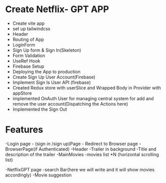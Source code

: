 # Create Netflix- GPT APP
   - Create vite app
   - set up tailwindcss
   - Header
   - Routing of App
   - LoginForm
   - Sign Up form & Sign In(Skeleton)
   - Form Validation
   - UseRef Hook
   - Firebase Setup
   - Deploying the App to production
   - Create Sign Up User Account(Firebase)
   - Implement Sign Is User API (firebase)
   - Created Redux store with userSlice and Wrapped Body in Provider with appStore
   - implemented OnAuth User for managing central system for add and remove the user account(Dispatching the Actions here)
   - Implemented the Sign Out


 # Features
 -Login page
    - (sign in /sign up)Page
     - Redirect to Browser page
 -BrowserPage(if Authenticated)
   -Header
   -Trailer in background
   -Title and description of the trailer
   -MainMovies
     -movies list *N (horizontal scrolling list)

   -NetflixGPT page
     -search Bar(here we will write and it will show movies accordingly) 
     -Movie suggestion 